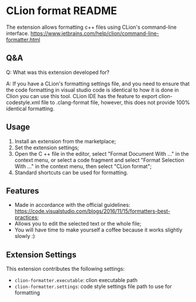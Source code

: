 # CLion format README

The extension allows formatting c++ files using CLion's command-line interface.
https://www.jetbrains.com/help/clion/command-line-formatter.html

## Q&A

Q: What was this extension developed for?

A: If you have a CLion's formatting settings file, and you need to ensure that the code formatting in visual studio code is identical to how it is done in Clion you can use this tool. CLion IDE has the feature to export clion-codestyle.xml file to .clang-format file, however, this does not provide 100% identical formatting.

## Usage

1. Install an extension from the marketplace;
2. Set the extension settings;
3. Open the C ++ file in the editor, select "Format Document With ..." in the context menu, or select a code fragment and select "Format Selection With ..." in the context menu, then select "CLion format";
4. Standard shortcuts can be used for formatting.

## Features

- Made in accordance with the official guidelines: https://code.visualstudio.com/blogs/2016/11/15/formatters-best-practices;
- Allows you to edit the selected text or the whole file;
- You will have time to make yourself a coffee because it works slightly slowly :)

## Extension Settings

This extension contributes the following settings:

* `clion-formatter.executable`: clion executable path
* `clion-formatter.settings`: code style settings file path to use for formatting


